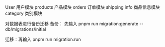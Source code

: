 User 用户模块
products 产品模块
orders 订单模块
shipping info  商品信息模块
category 类别模块


对数据表进行备份迁移
备份： 先输入
pnpm run migration:generate -- db/migrations/initial

迁移：再输入
pnpm run migration:run